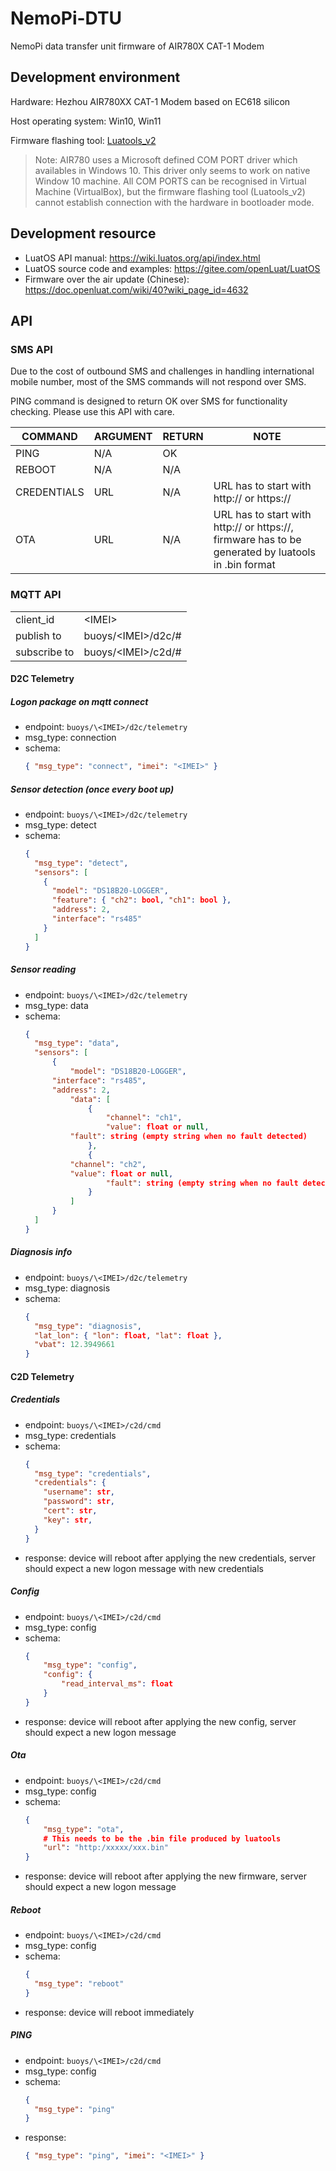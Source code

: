 # NemoPi-DTU

NemoPi data transfer unit firmware of AIR780X CAT-1 Modem

## Development environment

Hardware: Hezhou AIR780XX CAT-1 Modem based on EC618 silicon

Host operating system: Win10, Win11

Firmware flashing tool: [Luatools_v2](https://luatos.com/luatools/download/last)

> Note: AIR780 uses a Microsoft defined COM PORT driver which availables in Windows 10.
> This driver only seems to work on native Window 10 machine.
> All COM PORTS can be recognised in Virtual Machine (VirtualBox), but the firmware flashing tool (Luatools_v2) cannot establish connection with the hardware in bootloader mode.

## Development resource

- LuatOS API manual: https://wiki.luatos.org/api/index.html
- LuatOS source code and examples: https://gitee.com/openLuat/LuatOS
- Firmware over the air update (Chinese): https://doc.openluat.com/wiki/40?wiki_page_id=4632

## API

### SMS API

Due to the cost of outbound SMS and challenges in handling international mobile number, most of the SMS commands will not respond over SMS.

PING command is designed to return OK over SMS for functionality checking. Please use this API with care.

| COMMAND     | ARGUMENT | RETURN | NOTE                                                                                               |
| ----------- | -------- | ------ | -------------------------------------------------------------------------------------------------- |
| PING        | N/A      | OK     |                                                                                                    |
| REBOOT      | N/A      | N/A    |                                                                                                    |
| CREDENTIALS | URL      | N/A    | URL has to start with http:// or https://                                                          |
| OTA         | URL      | N/A    | URL has to start with http:// or https://, firmware has to be generated by luatools in .bin format |

### MQTT API

|              |                     |
| ------------ | ------------------- |
| client_id    | \<IMEI>             |
| publish to   | buoys/\<IMEI>/d2c/# |
| subscribe to | buoys/\<IMEI>/c2d/# |

#### D2C Telemetry

##### Logon package on mqtt connect

- endpoint: `buoys/\<IMEI>/d2c/telemetry`
- msg_type: connection
- schema:
  ```json
  { "msg_type": "connect", "imei": "<IMEI>" }
  ```

##### Sensor detection (once every boot up)

- endpoint: `buoys/\<IMEI>/d2c/telemetry`
- msg_type: detect
- schema:
  ```json
  {
    "msg_type": "detect",
    "sensors": [
      {
        "model": "DS18B20-LOGGER",
        "feature": { "ch2": bool, "ch1": bool },
        "address": 2,
        "interface": "rs485"
      }
    ]
  }
  ```

##### Sensor reading

- endpoint: `buoys/\<IMEI>/d2c/telemetry`
- msg_type: data
- schema:
  ```json
  {
  	"msg_type": "data",
  	"sensors": [
  		{
  			"model": "DS18B20-LOGGER",
        "interface": "rs485",
        "address": 2,
  			"data": [
  				{
  					"channel": "ch1",
  					"value": float or null,
            "fault": string (empty string when no fault detected)
  				},
  				{
            "channel": "ch2",
            "value": float or null,
  					"fault": string (empty string when no fault detected)
  				}
  			]
  		}
  	]
  }
  ```

##### Diagnosis info

- endpoint: `buoys/\<IMEI>/d2c/telemetry`
- msg_type: diagnosis
- schema:
  ```json
  {
    "msg_type": "diagnosis",
    "lat_lon": { "lon": float, "lat": float },
    "vbat": 12.3949661
  }
  ```

#### C2D Telemetry

##### Credentials

- endpoint: `buoys/\<IMEI>/c2d/cmd`
- msg_type: credentials
- schema:
  ```json
  {
    "msg_type": "credentials",
    "credentials": {
      "username": str,
      "password": str,
      "cert": str,
      "key": str,
    }
  }
  ```
- response: device will reboot after applying the new credentials, server should expect a new logon message with new credentials

##### Config

- endpoint: `buoys/\<IMEI>/c2d/cmd`
- msg_type: config
- schema:
  ```json
  {
      "msg_type": "config",
      "config": {
          "read_interval_ms": float
      }
  }
  ```
- response: device will reboot after applying the new config, server should expect a new logon message

##### Ota

- endpoint: `buoys/\<IMEI>/c2d/cmd`
- msg_type: config
- schema:
  ```json
  {
      "msg_type": "ota",
      # This needs to be the .bin file produced by luatools
      "url": "http:/xxxxx/xxx.bin"
  }
  ```
- response: device will reboot after applying the new firmware, server should expect a new logon message

##### Reboot

- endpoint: `buoys/\<IMEI>/c2d/cmd`
- msg_type: config
- schema:
  ```json
  {
    "msg_type": "reboot"
  }
  ```
- response: device will reboot immediately

##### PING

- endpoint: `buoys/\<IMEI>/c2d/cmd`
- msg_type: config
- schema:
  ```json
  {
    "msg_type": "ping"
  }
  ```
- response:
  ```json
  { "msg_type": "ping", "imei": "<IMEI>" }
  ```
